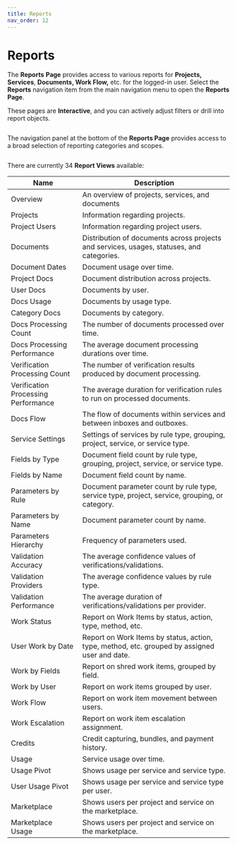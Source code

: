 ```yaml
---
title: Reports
nav_order: 12
---
```


# Reports

The **Reports** **Page** provides access to various reports for **Projects,** **Services**, **Documents, Work Flow,** etc. for the logged-in user. Select the **Reports** navigation item from the main navigation menu to open the **Reports Page**.

These pages are **Interactive**, and you can actively adjust filters or drill into report objects.

<figure><img src="../.gitbook/assets/image (49) (2).png" alt=""><figcaption></figcaption></figure>

The navigation panel at the bottom of the **Reports Page** provides access to a broad selection of reporting categories and scopes.

<figure><img src="../.gitbook/assets/image (173).png" alt=""><figcaption></figcaption></figure>

There are currently 34 **Report Views** available:

| Name                                | Description                                                                                   |
| ----------------------------------- | --------------------------------------------------------------------------------------------- |
| Overview                            | An overview of projects, services, and documents                                              |
| Projects                            | Information regarding projects.                                                               |
| Project Users                       | Information regarding project users.                                                          |
| Documents                           | Distribution of documents across projects and services, usages, statuses, and categories.     |
| Document Dates                      | Document usage over time.                                                                     |
| Project Docs                        | Document distribution across projects.                                                        |
| User Docs                           | Documents by user.                                                                            |
| Docs Usage                          | Documents by usage type.                                                                      |
| Category Docs                       | Documents by category.                                                                        |
| Docs Processing Count               | The number of documents processed over time.                                                  |
| Docs Processing Performance         | The average document processing durations over time.                                          |
| Verification Processing Count       | The number of verification results produced by document processing.                           |
| Verification Processing Performance | The average duration for verification rules to run on processed documents.                    |
| Docs Flow                           | The flow of documents within services and between inboxes and outboxes.                       |
| Service Settings                    | Settings of services by rule type, grouping, project, service, or service type.               |
| Fields by Type                      | Document field count by rule type, grouping, project, service, or service type.               |
| Fields by Name                      | Document field count by name.                                                                 |
| Parameters by Rule                  | Document parameter count by rule type, service type, project, service, grouping, or category. |
| Parameters by Name                  | Document parameter count by name.                                                             |
| Parameters Hierarchy                | Frequency of parameters used.                                                                 |
| Validation Accuracy                 | The average confidence values of verifications/validations.                                   |
| Validation Providers                | The average confidence values by rule type.                                                   |
| Validation Performance              | The average duration of verifications/validations per provider.                               |
| Work Status                         | Report on Work Items by status, action, type, method, etc.                                    |
| User Work by Date                   | Report on Work Items by status, action, type, method, etc. grouped by assigned user and date. |
| Work by Fields                      | Report on shred work items, grouped by field.                                                 |
| Work by User                        | Report on work items grouped by user.                                                         |
| Work Flow                           | Report on work item movement between users.                                                   |
| Work Escalation                     | Report on work item escalation assignment.                                                    |
| Credits                             | Credit capturing, bundles, and payment history.                                               |
| Usage                               | Service usage over time.                                                                      |
| Usage Pivot                         | Shows usage per service and service type.                                                     |
| User Usage Pivot                    | Shows usage per service and service type per user.                                            |
| Marketplace                         | Shows users per project and service on the marketplace.                                       |
| Marketplace Usage                   | Shows users per project and service on the marketplace.                                       |
